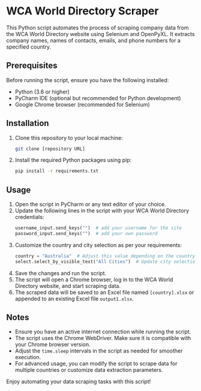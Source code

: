 # WCA World Directory Scraper

This Python script automates the process of scraping company data from the WCA World Directory website using Selenium and OpenPyXL. It extracts company names, names of contacts, emails, and phone numbers for a specified country.

## Prerequisites

Before running the script, ensure you have the following installed:
- Python (3.6 or higher)
- PyCharm IDE (optional but recommended for Python development)
- Google Chrome browser (recommended for Selenium)

## Installation

1. Clone this repository to your local machine:
   ```sh
   git clone [repository URL]
   ```
2. Install the required Python packages using pip:
   ```sh
   pip install -r requirements.txt
   ```

## Usage

1. Open the script in PyCharm or any text editor of your choice.
2. Update the following lines in the script with your WCA World Directory credentials:
   ```python
   username_input.send_keys("")  # add your username for the site
   password_input.send_keys("")  # add your own password
   ```
3. Customize the country and city selection as per your requirements:
   ```python
   country = "Australia"  # Adjust this value depending on the country data you want to scrape
   select.select_by_visible_text("All Cities")  # Update city selection if needed
   ```
4. Save the changes and run the script.
5. The script will open a Chrome browser, log in to the WCA World Directory website, and start scraping data.
6. The scraped data will be saved to an Excel file named `[country].xlsx` or appended to an existing Excel file `output1.xlsx`.

## Notes

- Ensure you have an active internet connection while running the script.
- The script uses the Chrome WebDriver. Make sure it is compatible with your Chrome browser version.
- Adjust the `time.sleep` intervals in the script as needed for smoother execution.
- For advanced usage, you can modify the script to scrape data for multiple countries or customize data extraction parameters.

Enjoy automating your data scraping tasks with this script!

